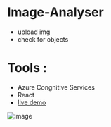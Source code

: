 # Image-Analyser



 * upload img
 * check for objects
 # Tools :
  * Azure Congnitive Services
  * React
  *  [live demo](https://analyze-img.herokuapp.com/) 
 
![image](https://user-images.githubusercontent.com/98749788/167884705-06e74289-1b56-4583-b1f0-9fa5d6ad3cd6.png)

